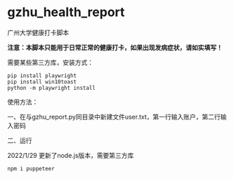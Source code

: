 # gzhu_health_report
广州大学健康打卡脚本

**注意：本脚本只能用于日常正常的健康打卡，如果出现发病症状，请如实填写！**

需要某些第三方库，安装方式：
```
pip install playwright
pip install win10toast
python -m playwright install
```
使用方法：

一、在与gzhu_report.py同目录中新建文件user.txt，第一行输入账户，第二行输入密码

二、运行

2022/1/29 更新了node.js版本，需要第三方库
```
npm i puppeteer
```
